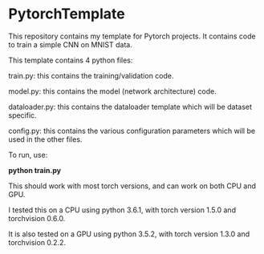 # PytorchTemplate
This repository contains my template for Pytorch projects. It contains code to train a simple CNN on MNIST data.


This template contains 4 python files:

train.py: this contains the training/validation code.

model.py: this contains the model (network architecture) code.

dataloader.py: this contains the dataloader template which will be dataset specific.

config.py: this contains the various configuration parameters which will be used in the other files.


To run, use:

<b>python train.py</b>

This should work with most torch versions, and can work on both CPU and GPU.

I tested this on a CPU using python 3.6.1, with torch version 1.5.0 and torchvision 0.6.0.

It is also tested on a GPU using python 3.5.2, with torch version 1.3.0 and torchvision 0.2.2.
